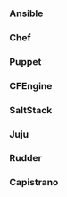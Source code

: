 
### Ansible


### Chef 


### Puppet


### CFEngine


### SaltStack


### Juju


### Rudder


### Capistrano
